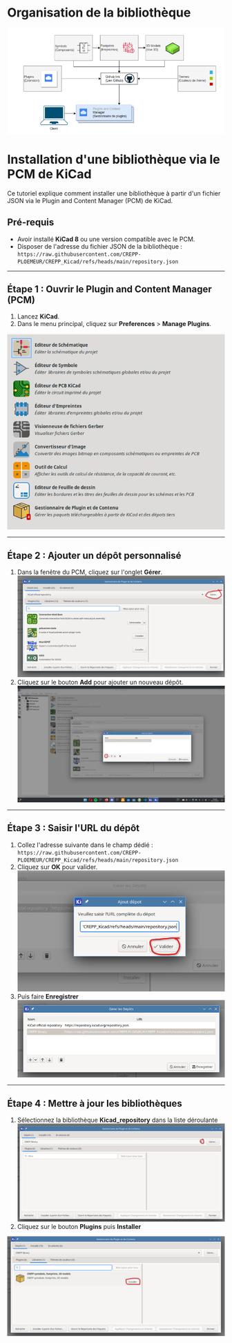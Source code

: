 # Organisation de la bibliothèque

![Capture d'écran 1](resources/Git_flowchart.png)

# Installation d'une bibliothèque via le PCM de KiCad

Ce tutoriel explique comment installer une bibliothèque à partir d'un fichier JSON via le Plugin and Content Manager (PCM) de KiCad.

## Pré-requis

- Avoir installé **KiCad 8** ou une version compatible avec le PCM.
- Disposer de l'adresse du fichier JSON de la bibliothèque :  
  `https://raw.githubusercontent.com/CREPP-PLOEMEUR/CREPP_Kicad/refs/heads/main/repository.json`

---

## Étape 1 : Ouvrir le Plugin and Content Manager (PCM)

1. Lancez **KiCad**.
2. Dans le menu principal, cliquez sur **Preferences** > **Manage Plugins**.

![Capture d'écran 1](resources/PCM1.png)

---

## Étape 2 : Ajouter un dépôt personnalisé

1. Dans la fenêtre du PCM, cliquez sur l'onglet **Gérer**.
![Capture d'écran 2](resources/PCM2.png)
2. Cliquez sur le bouton **Add** pour ajouter un nouveau dépôt.
![Capture d'écran 3](resources/PCM3.png)

---

## Étape 3 : Saisir l'URL du dépôt

1. Collez l'adresse suivante dans le champ dédié :  
   `https://raw.githubusercontent.com/CREPP-PLOEMEUR/CREPP_Kicad/refs/heads/main/repository.json`
2. Cliquez sur **OK** pour valider.
![Capture d'écran 4](resources/PCM4.png)
3. Puis faire **Enregistrer**
![Capture d'écran 5](resources/PCM5.png)

---

## Étape 4 : Mettre à jour les bibliothèques

1. Sélectionnez la bibliothèque **Kicad_repository** dans la liste déroulante
![Capture d'écran 6](resources/PCM6.png)
2. Cliquez sur le bouton **Plugins** puis **Installer**

![Capture d'écran 7](resources/PCM7.png)

